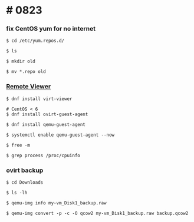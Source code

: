 # # 0823

### fix CentOS yum for no internet
```shell
$ cd /etc/yum.repos.d/

$ ls

$ mkdir old

$ mv *.repo old
```

### [Remote Viewer](https://www.spice-space.org/download.html)
```shell
$ dnf install virt-viewer

# CentOS < 6
$ dnf install ovirt-guest-agent

$ dnf install qemu-guest-agent

$ systemctl enable qemu-guest-agent --now
```


```shell
$ free -m

$ grep process /proc/cpuinfo
```

### ovirt backup
```shell
$ cd Downloads

$ ls -lh

$ qemu-img info my-vm_Disk1_backup.raw

$ qemu-img convert -p -c -O qcow2 my-vm_Disk1_backup.raw backup.qcow2
```